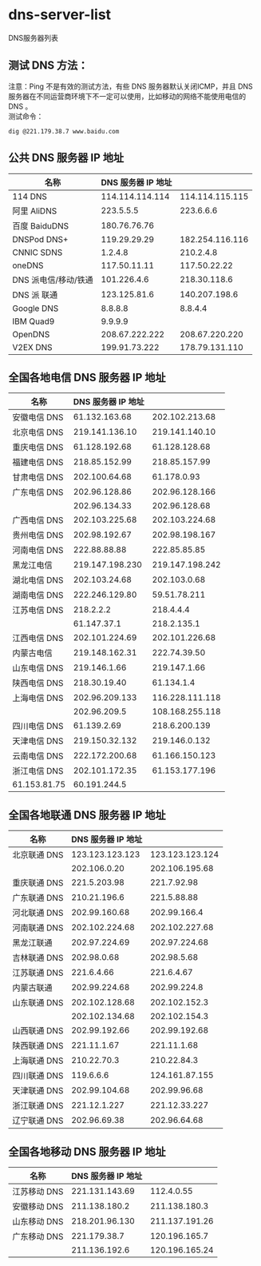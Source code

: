 # dns-server-list
DNS服务器列表
## 测试 DNS 方法：
注意：Ping 不是有效的测试方法，有些 DNS 服务器默认关闭ICMP，并且 DNS 服务器在不同运营商环境下不一定可以使用，比如移动的网络不能使用电信的 DNS 。   
测试命令：
```shell
dig @221.179.38.7 www.baidu.com
```
## 公共 DNS 服务器 IP 地址
|名称|DNS 服务器 IP 地址||
|--------|--------|--------|
|114 DNS|114.114.114.114|114.114.115.115|
|阿里 AliDNS|223.5.5.5|223.6.6.6|
|百度 BaiduDNS|180.76.76.76|
|DNSPod DNS+|119.29.29.29|182.254.116.116|
|CNNIC SDNS|1.2.4.8|210.2.4.8|
|oneDNS|117.50.11.11|117.50.22.22|
|DNS 派电信/移动/铁通|101.226.4.6|218.30.118.6|
|DNS 派 联通|123.125.81.6|140.207.198.6|
|Google DNS|8.8.8.8|8.8.4.4|
|IBM Quad9|9.9.9.9|
|OpenDNS|208.67.222.222|208.67.220.220|
|V2EX DNS|199.91.73.222|178.79.131.110|

## 全国各地电信 DNS 服务器 IP 地址
|名称|DNS 服务器 IP 地址||
|--------|--------|--------|
|安徽电信 DNS|61.132.163.68|202.102.213.68|
|北京电信 DNS|219.141.136.10|219.141.140.10|
|重庆电信 DNS|61.128.192.68|61.128.128.68|
|福建电信 DNS|218.85.152.99|218.85.157.99|
|甘肃电信 DNS|202.100.64.68|61.178.0.93|
|广东电信 DNS|202.96.128.86|202.96.128.166|
||202.96.134.33|202.96.128.68|
|广西电信 DNS|202.103.225.68|202.103.224.68|
|贵州电信 DNS|202.98.192.67|202.98.198.167|
|河南电信 DNS|222.88.88.88|222.85.85.85|
|黑龙江电信|219.147.198.230|219.147.198.242|
|湖北电信 DNS|202.103.24.68|202.103.0.68|
|湖南电信 DNS|222.246.129.80|59.51.78.211|
|江苏电信 DNS|218.2.2.2|218.4.4.4|
||61.147.37.1|218.2.135.1|
|江西电信 DNS|202.101.224.69|202.101.226.68|
|内蒙古电信|219.148.162.31|222.74.39.50|
|山东电信 DNS|219.146.1.66|219.147.1.66|
|陕西电信 DNS|218.30.19.40|61.134.1.4|
|上海电信 DNS|202.96.209.133|116.228.111.118|
||202.96.209.5|108.168.255.118|
|四川电信 DNS|61.139.2.69|218.6.200.139|
|天津电信 DNS|219.150.32.132|219.146.0.132|
|云南电信 DNS|222.172.200.68|61.166.150.123|
|浙江电信 DNS|202.101.172.35|61.153.177.196|
|61.153.81.75|60.191.244.5|

## 全国各地联通 DNS 服务器 IP 地址
|名称|DNS 服务器 IP 地址||
|--------|--------|--------|
|北京联通 DNS|123.123.123.123|123.123.123.124|
||202.106.0.20|202.106.195.68|
|重庆联通 DNS|221.5.203.98|221.7.92.98|
|广东联通 DNS|210.21.196.6|221.5.88.88|
|河北联通 DNS|202.99.160.68|202.99.166.4|
|河南联通 DNS|202.102.224.68|202.102.227.68|
|黑龙江联通|202.97.224.69|202.97.224.68|
|吉林联通 DNS|202.98.0.68|202.98.5.68|
|江苏联通 DNS|221.6.4.66|221.6.4.67|
|内蒙古联通|202.99.224.68|202.99.224.8|
|山东联通 DNS|202.102.128.68|202.102.152.3|
||202.102.134.68|202.102.154.3|
|山西联通 DNS|202.99.192.66|202.99.192.68|
|陕西联通 DNS|221.11.1.67|221.11.1.68|
|上海联通 DNS|210.22.70.3|210.22.84.3|
|四川联通 DNS|119.6.6.6|124.161.87.155|
|天津联通 DNS|202.99.104.68|202.99.96.68|
|浙江联通 DNS|221.12.1.227|221.12.33.227|
|辽宁联通 DNS|202.96.69.38|202.96.64.68|

## 全国各地移动 DNS 服务器 IP 地址
|名称|DNS 服务器 IP 地址||
|--------|--------|--------|
|江苏移动 DNS|221.131.143.69|112.4.0.55|
|安徽移动 DNS|211.138.180.2|211.138.180.3|
|山东移动 DNS|218.201.96.130|211.137.191.26|
|广东移动 DNS|221.179.38.7|120.196.165.7|
||211.136.192.6|120.196.165.24|

